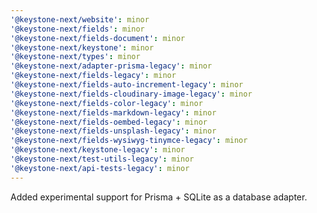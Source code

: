 ```yaml
---
'@keystone-next/website': minor
'@keystone-next/fields': minor
'@keystone-next/fields-document': minor
'@keystone-next/keystone': minor
'@keystone-next/types': minor
'@keystone-next/adapter-prisma-legacy': minor
'@keystone-next/fields-legacy': minor
'@keystone-next/fields-auto-increment-legacy': minor
'@keystone-next/fields-cloudinary-image-legacy': minor
'@keystone-next/fields-color-legacy': minor
'@keystone-next/fields-markdown-legacy': minor
'@keystone-next/fields-oembed-legacy': minor
'@keystone-next/fields-unsplash-legacy': minor
'@keystone-next/fields-wysiwyg-tinymce-legacy': minor
'@keystone-next/keystone-legacy': minor
'@keystone-next/test-utils-legacy': minor
'@keystone-next/api-tests-legacy': minor
---
```


Added experimental support for Prisma + SQLite as a database adapter.
